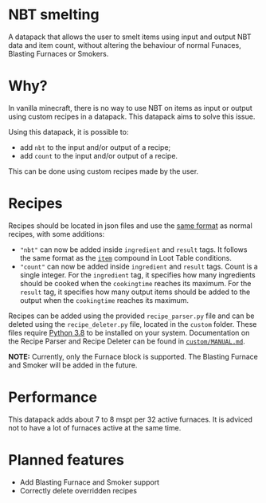 # NBT smelting
A datapack that allows the user to smelt items using input and output NBT data and item count, without altering the behaviour of normal Funaces, Blasting Furnaces or Smokers.

# Why?
In vanilla minecraft, there is no way to use NBT on items as input or output using custom recipes in a datapack. This datapack aims to solve this issue.

Using this datapack, it is possible to:
- add `nbt` to the input and/or output of a recipe;
- add `count` to the input and/or output of a recipe.

This can be done using custom recipes made by the user.

# Recipes
Recipes should be located in json files and use the [same format](https://minecraft.gamepedia.com/Recipe#JSON_format) as normal recipes, with some additions:
- `"nbt"` can now be added inside `ingredient` and `result` tags. It follows the same format as the [`item`](https://minecraft.gamepedia.com/Template:Nbt_inherit/conditions/item/template) compound in Loot Table conditions.
- `"count"` can now be added inside `ingredient` and `result` tags. Count is a single integer. For the `ingredient` tag, it specifies how many ingredients should be cooked when the `cookingtime` reaches its maximum. For the `result` tag, it specifies how many output items should be added to the output when the `cookingtime` reaches its maximum.

Recipes can be added using the provided `recipe_parser.py` file and can be deleted using the `recipe_deleter.py` file, located in the `custom` folder. These files require [Python 3.8](https://www.python.org/downloads/release/python-381/) to be installed on your system. Documentation on the Recipe Parser and Recipe Deleter can be found in [`custom/MANUAL.md`](https://github.com/PeerHeer/nbt-smelting/blob/master/custom/MANUAL.md).

**NOTE:** Currently, only the Furnace block is supported. The Blasting Furnace and Smoker will be added in the future.

# Performance
This datapack adds about 7 to 8 mspt per 32 active furnaces. It is adviced not to have a lot of furnaces active at the same time.

# Planned features
- Add Blasting Furnace and Smoker support
- Correctly delete overridden recipes
